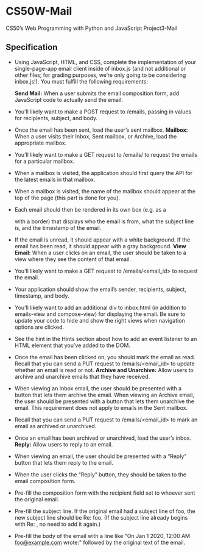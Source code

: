 # CS50W-Mail
CS50’s Web Programming with Python and JavaScript Project3-Mail

## Specification
* Using JavaScript, HTML, and CSS, complete the implementation of your single-page-app email client inside of inbox.js (and not additional or other files; for grading purposes, we’re only going to be considering inbox.js!). You must fulfill the following requirements:

  **Send Mail:** When a user submits the email composition form, add JavaScript code to actually send the email.
* You’ll likely want to make a POST request to /emails, passing in values for recipients, subject, and body.
* Once the email has been sent, load the user’s sent mailbox.
**Mailbox:** When a user visits their Inbox, Sent mailbox, or Archive, load the appropriate mailbox.
* You’ll likely want to make a GET request to /emails/<mailbox> to request the emails for a particular mailbox.
* When a mailbox is visited, the application should first query the API for the latest emails in that mailbox.
* When a mailbox is visited, the name of the mailbox should appear at the top of the page (this part is done for you).
* Each email should then be rendered in its own box (e.g. as a <div> with a border) that displays who the email is from, what the subject line is, and the timestamp of the email.
* If the email is unread, it should appear with a white background. If the email has been read, it should appear with a gray background.
 **View Email:** When a user clicks on an email, the user should be taken to a view where they see the content of that email.
* You’ll likely want to make a GET request to /emails/<email_id> to request the email.
* Your application should show the email’s sender, recipients, subject, timestamp, and body.
* You’ll likely want to add an additional div to inbox.html (in addition to emails-view and compose-view) for displaying the email. Be sure to update your code to hide and show the right views when navigation options are clicked.
* See the hint in the Hints section about how to add an event listener to an HTML element that you’ve added to the DOM.
* Once the email has been clicked on, you should mark the email as read. Recall that you can send a PUT request to /emails/<email_id> to update whether an email is read or not.
**Archive and Unarchive:** Allow users to archive and unarchive emails that they have received.
* When viewing an Inbox email, the user should be presented with a button that lets them archive the email. When viewing an Archive email, the user should be presented with a button that lets them unarchive the email. This requirement does not apply to emails in the Sent mailbox.
* Recall that you can send a PUT request to /emails/<email_id> to mark an email as archived or unarchived.
* Once an email has been archived or unarchived, load the user’s inbox.
**Reply:** Allow users to reply to an email.
* When viewing an email, the user should be presented with a “Reply” button that lets them reply to the email.
* When the user clicks the “Reply” button, they should be taken to the email composition form.
* Pre-fill the composition form with the recipient field set to whoever sent the original email.
* Pre-fill the subject line. If the original email had a subject line of foo, the new subject line should be Re: foo. (If the subject line already begins with Re: , no need to add it again.)
* Pre-fill the body of the email with a line like "On Jan 1 2020, 12:00 AM foo@example.com wrote:" followed by the original text of the email.